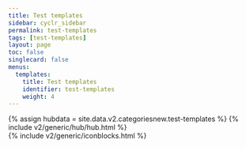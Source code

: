 ```yaml
---
title: Test templates
sidebar: cyclr_sidebar
permalink: test-templates
tags: [test-templates]
layout: page
toc: false
singlecard: false
menus:
  templates:
    title: Test templates
    identifier: test-templates
    weight: 4
---
```

{% assign hubdata = site.data.v2.categoriesnew.test-templates %}
{% include v2/generic/hub/hub.html %}	
{% include v2/generic/iconblocks.html %}	